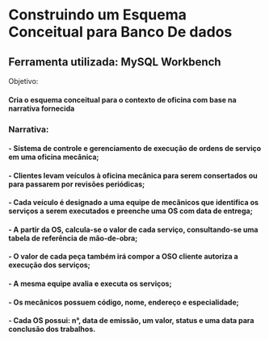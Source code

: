 # Construindo um Esquema Conceitual para Banco De dados

## Ferramenta utilizada: MySQL Workbench

Objetivo:

#### Cria o esquema conceitual para o contexto de oficina com base na narrativa fornecida

### Narrativa:

#### - Sistema de controle e gerenciamento de execução de ordens de serviço em uma oficina mecânica;

#### - Clientes levam veículos à oficina mecânica para serem consertados ou para passarem por revisões periódicas;

#### - Cada veículo é designado a uma equipe de mecânicos que identifica os serviços a serem executados e preenche uma OS com data de entrega;

#### - A partir da OS, calcula-se o valor de cada serviço, consultando-se uma tabela de referência de mão-de-obra;

#### - O valor de cada peça também irá compor a OSO cliente autoriza a execução dos serviços;

#### - A mesma equipe avalia e executa os serviços;

#### - Os mecânicos possuem código, nome, endereço e especialidade;

#### - Cada OS possui: n°, data de emissão, um valor, status e uma data para conclusão dos trabalhos.
